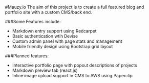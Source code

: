 #Mauzy.io
The aim of this project is to create a full featured blog and portfolio site with a custom CMS/back end. 

###Some Features include:
+ Markdown entry support using Redcarpet
+ Basic authentication wtih Devise
+ Custom admin panel with page stats and management
+ Mobile friendly design using Bootstrap grid layout

###Planned features:
+ Interactive portfolio page with popout descriptions of projects
+ Markdown preview tab (react.js)
+ Inline image upload support in CMS to AWS using Paperclip
